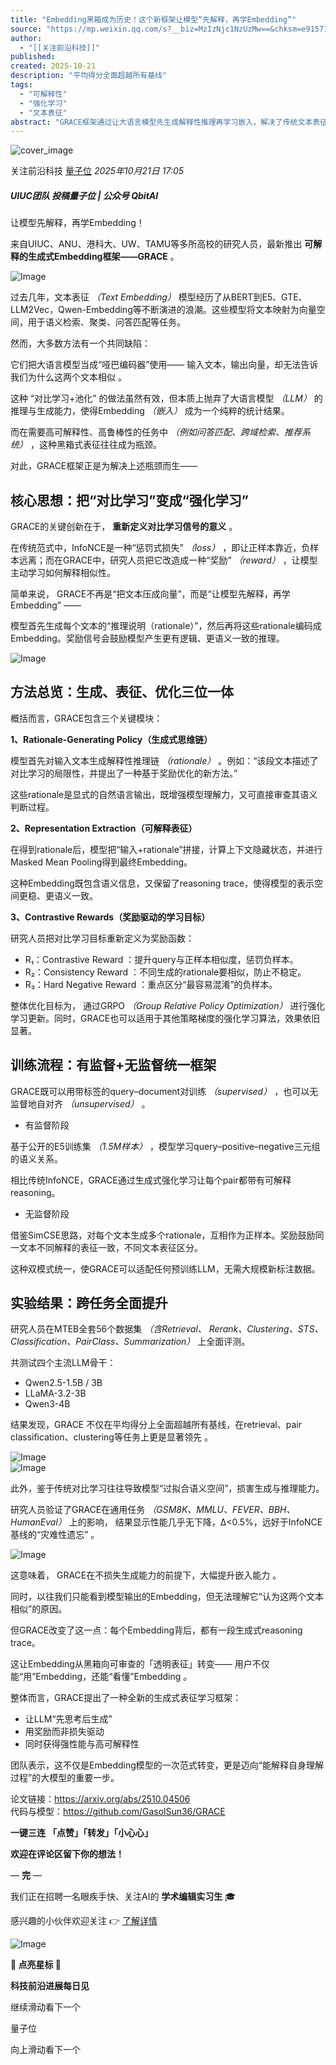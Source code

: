 ```yaml
---
title: "Embedding黑箱成为历史！这个新框架让模型“先解释，再学Embedding”"
source: "https://mp.weixin.qq.com/s?__biz=MzIzNjc1NzUzMw==&chksm=e91571a9879093a69f6a7e178376179068bfdc1f85ce9e892b6ba8b5ef98a02128dec188918c&idx=3&mid=2247834822&sn=ac26a8190df33461a74ed39a60ac7134#rd"
author:
  - "[[关注前沿科技]]"
published:
created: 2025-10-21
description: "平均得分全面超越所有基线"
tags:
  - "可解释性"
  - "强化学习"
  - "文本表征"
abstract: "GRACE框架通过让大语言模型先生成解释性推理再学习嵌入，解决了传统文本表征模型的黑箱问题，同时提升了性能和可解释性。"
---
```

![cover_image](https://mmbiz.qpic.cn/mmbiz_jpg/YicUhk5aAGtDs920edqonnsvfusUXCibXVRoUH9Ewic56XOFZbC52CKPPQ1tetAicTd7aaSFsdq49Wt885GOqzACJA/0?wx_fmt=jpeg)

关注前沿科技 [量子位](https://mp.weixin.qq.com/) *2025年10月21日 17:05*

##### UIUC团队 投稿量子位 | 公众号 QbitAI

让模型先解释，再学Embedding！

来自UIUC、ANU、港科大、UW、TAMU等多所高校的研究人员，最新推出 **可解释的生成式Embedding框架——GRACE** 。

![Image](https://mmbiz.qpic.cn/mmbiz_png/YicUhk5aAGtDs920edqonnsvfusUXCibXVrdF2GicWgpwgqz6lrseKRLTs4ib2DJlOO6yNxcRlCrpkZbvDDKK1nYqw/640?wx_fmt=png&from=appmsg&tp=webp&wxfrom=5&wx_lazy=1#imgIndex=0)

过去几年，文本表征 *（Text Embedding）* 模型经历了从BERT到E5、GTE、LLM2Vec，Qwen-Embedding等不断演进的浪潮。这些模型将文本映射为向量空间，用于语义检索、聚类、问答匹配等任务。

然而，大多数方法有一个共同缺陷：

它们把大语言模型当成“哑巴编码器”使用—— 输入文本，输出向量，却无法告诉我们为什么这两个文本相似 。

这种 “对比学习+池化” 的做法虽然有效，但本质上抛弃了大语言模型 *（LLM）* 的推理与生成能力，使得Embedding *（嵌入）* 成为一个纯粹的统计结果。

而在需要高可解释性、高鲁棒性的任务中 *（例如问答匹配、跨域检索、推荐系统）* ，这种黑箱式表征往往成为瓶颈。

对此，GRACE框架正是为解决上述瓶颈而生——

## 核心思想：把“对比学习”变成“强化学习”

GRACE的关键创新在于， **重新定义对比学习信号的意义** 。

在传统范式中，InfoNCE是一种“惩罚式损失” *（loss）* ，即让正样本靠近，负样本远离；而在GRACE中，研究人员把它改造成一种“奖励” *（reward）* ，让模型主动学习如何解释相似性。

简单来说， GRACE不再是“把文本压成向量”，而是“让模型先解释，再学Embedding” ——

模型首先生成每个文本的“推理说明（rationale）”，然后再将这些rationale编码成Embedding。奖励信号会鼓励模型产生更有逻辑、更语义一致的推理。

![Image](https://mmbiz.qpic.cn/mmbiz_png/YicUhk5aAGtDs920edqonnsvfusUXCibXVfpCzyzwdDRWysZEjWS8EWBho6ApGYQImaKfaAfwVYGVuYUdwClQwzQ/640?wx_fmt=png&from=appmsg&tp=webp&wxfrom=5&wx_lazy=1#imgIndex=1)

## 方法总览：生成、表征、优化三位一体

概括而言，GRACE包含三个关键模块：

**1、Rationale-Generating Policy（生成式思维链）**

模型首先对输入文本生成解释性推理链 *（rationale）* 。例如：“该段文本描述了对比学习的局限性，并提出了一种基于奖励优化的新方法。”

这些rationale是显式的自然语言输出，既增强模型理解力，又可直接审查其语义判断过程。

**2、Representation Extraction（可解释表征）**

在得到rationale后，模型把“输入+rationale”拼接，计算上下文隐藏状态，并进行Masked Mean Pooling得到最终Embedding。

这种Embedding既包含语义信息，又保留了reasoning trace，使得模型的表示空间更稳、更语义一致。

**3、Contrastive Rewards（奖励驱动的学习目标）**

研究人员把对比学习目标重新定义为奖励函数：

- R₁：Contrastive Reward ：提升query与正样本相似度，惩罚负样本。
- R₂：Consistency Reward ：不同生成的rationale要相似，防止不稳定。
- R₃：Hard Negative Reward ：重点区分“最容易混淆”的负样本。

整体优化目标为， 通过GRPO *（Group Relative Policy Optimization）* 进行强化学习更新。同时，GRACE也可以适用于其他策略梯度的强化学习算法，效果依旧显著。  

## 训练流程：有监督+无监督统一框架

GRACE既可以用带标签的query–document对训练 *（supervised）* ，也可以无监督地自对齐 *（unsupervised）* 。

- 有监督阶段

基于公开的E5训练集 *（1.5M样本）* ，模型学习query–positive–negative三元组的语义关系。

相比传统InfoNCE，GRACE通过生成式强化学习让每个pair都带有可解释reasoning。

- 无监督阶段

借鉴SimCSE思路，对每个文本生成多个rationale，互相作为正样本。奖励鼓励同一文本不同解释的表征一致，不同文本表征区分。

这种双模式统一，使GRACE可以适配任何预训练LLM，无需大规模新标注数据。

## 实验结果：跨任务全面提升

研究人员在MTEB全套56个数据集 *（含Retrieval、 Rerank、Clustering、STS、Classification、PairClass、Summarization）* 上全面评测。

共测试四个主流LLM骨干：

- Qwen2.5-1.5B / 3B
- LLaMA-3.2-3B
- Qwen3-4B

结果发现，GRACE 不仅在平均得分上全面超越所有基线，在retrieval、pair classification、clustering等任务上更是显著领先 。

![Image](https://mmbiz.qpic.cn/mmbiz_png/YicUhk5aAGtDs920edqonnsvfusUXCibXVSXASZBeYXE1wnF2bdU5ylqW2v32JPkFyprPBEvVzfVGr0afRQiaSPKA/640?wx_fmt=png&from=appmsg&tp=webp&wxfrom=5&wx_lazy=1#imgIndex=2)  
![Image](https://mmbiz.qpic.cn/mmbiz_png/YicUhk5aAGtDs920edqonnsvfusUXCibXV1hcpVCQrezI5elLeEfcPTpjL3J5fcIUtCthDHM49pqtaI4KcBHSVlQ/640?wx_fmt=png&from=appmsg&tp=webp&wxfrom=5&wx_lazy=1#imgIndex=3)

此外，鉴于传统对比学习往往导致模型“过拟合语义空间”，损害生成与推理能力。

研究人员验证了GRACE在通用任务 *（GSM8K、MMLU、FEVER、BBH、HumanEval）* 上的影响， 结果显示性能几乎无下降，Δ<0.5%，远好于InfoNCE基线的“灾难性遗忘” 。

![Image](https://mmbiz.qpic.cn/mmbiz_png/YicUhk5aAGtDs920edqonnsvfusUXCibXVC1Rpc0De9VHU169XIyaRFWRhrFHNSgoLQH0lvQNT7RRry6ztBc3rSQ/640?wx_fmt=png&from=appmsg&tp=webp&wxfrom=5&wx_lazy=1#imgIndex=4)

这意味着， GRACE在不损失生成能力的前提下，大幅提升嵌入能力 。

同时，以往我们只能看到模型输出的Embedding，但无法理解它“认为这两个文本相似”的原因。

但GRACE改变了这一点：每个Embedding背后，都有一段生成式reasoning trace。

这让Embedding从黑箱向可审查的「透明表征」转变—— 用户不仅能“用”Embedding，还能“看懂”Embedding 。

整体而言，GRACE提出了一种全新的生成式表征学习框架：

- 让LLM“先思考后生成”
- 用奖励而非损失驱动
- 同时获得强性能与高可解释性

团队表示，这不仅是Embedding模型的一次范式转变，更是迈向“能解释自身理解过程”的大模型的重要一步。

论文链接：https://arxiv.org/abs/2510.04506  
代码与模型：https://github.com/GasolSun36/GRACE

**一键三连** **「点赞」「转发」「小心心」**

**欢迎在评论区留下你的想法！**

— **完** —

  

我们正在招聘一名眼疾手快、关注AI的 **学术编辑实习生** 🎓

感兴趣的小伙伴欢迎关注 👉 [了解详情](https://mp.weixin.qq.com/s?__biz=MzIzNjc1NzUzMw==&mid=2247833875&idx=1&sn=e744ebb30d66f8ced88f55cdb8fb07b6&scene=21#wechat_redirect)

![Image](https://mmbiz.qpic.cn/mmbiz_png/YicUhk5aAGtCJMpRzpt99iabYCqwXoqG7Quzp1IfhBsxFxNQ8SjtDLduP7zed85s0Lban9TDlR2Obemibxib0neyzw/640?wx_fmt=png&from=appmsg&tp=webp&wxfrom=5&wx_lazy=1#imgIndex=5)

****🌟 点亮星标 🌟****

**科技前沿进展每日见**

继续滑动看下一个

量子位

向上滑动看下一个